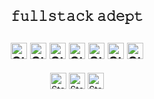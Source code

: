 <div align="center"><h2>𝚏𝚞𝚕𝚕𝚜𝚝𝚊𝚌𝚔 𝚊𝚍𝚎𝚙𝚝</h2>
<!-- <img height="26" alt="Static Badge" src="https://img.shields.io/badge/%3A%F0%9D%9A%9C%F0%9D%9A%9D%F0%9D%9A%8A%F0%9D%9A%8C%F0%9D%9A%94%3A%20-%20%23ef3d3a?logoColor=white&color=%23ef3d3a">
<p>: :</p> -->
</div>
<div align="center">
<h2><img height="26" alt="Static Badge" 
    src="https://img.shields.io/badge/%F0%9D%9A%99%F0%9D%9A%A2%F0%9D%9A%9D%F0%9D%9A%91%F0%9D%9A%98%F0%9D%9A%97%20-%20%23ef3d3a?logo=python&logoColor=white&labelColor=%23ef3d3a&color=black"> 
  <img height="26" alt="Static Badge" 
    src="https://img.shields.io/badge/%F0%9D%9A%8D%F0%9D%9A%93%F0%9D%9A%8A%F0%9D%9A%97%F0%9D%9A%90%F0%9D%9A%98%20-%20%23ef3d3a?logo=django&logoColor=white&labelColor=%23ef3d3a&color=black">
  <img height="26" alt="Static Badge"       
    src="https://img.shields.io/badge/%F0%9D%9A%99%F0%9D%9A%98%F0%9D%9A%9C%F0%9D%9A%9D%F0%9D%9A%90%F0%9D%9A%9B%F0%9D%9A%8E%F0%9D%9A%9C%F0%9D%9A%9A%F0%9D%9A%95%20-%20%23ef3d3a?logo=postgresql&logoColor=white&labelColor=%23ef3d3a&color=black">
  <img height="26" alt="Static Badge"   
    src="https://img.shields.io/badge/%F0%9D%9A%93%F0%9D%9A%8A%F0%9D%9A%9F%F0%9D%9A%8A%F0%9D%9A%9C%F0%9D%9A%8C%F0%9D%9A%9B%F0%9D%9A%92%F0%9D%9A%99%F0%9D%9A%9D%20-%20%23ef3d3a?logo=javascript&logoColor=white&labelColor=%23ef3d3a&color=black">
    <img height="26" alt="Static Badge" 
    src="https://img.shields.io/badge/%F0%9D%9A%91%F0%9D%9A%9D%F0%9D%9A%96%F0%9D%9A%95%20-%20%23ef3d3a?logo=html5&logoColor=white&labelColor=%23ef3d3a&color=black">
  <img height="26" alt="Static Badge" 
    src="https://img.shields.io/badge/%F0%9D%9A%8C%F0%9D%9A%9C%F0%9D%9A%9C%20-%20%23ef3d3a?logo=css3&logoColor=white&labelColor=%23ef3d3a&color=black">
  <img height="26" alt="Static Badge" 
    src="https://img.shields.io/badge/%F0%9D%9A%90%F0%9D%9A%92%F0%9D%9A%9D%20-%20%23ef3d3a?logo=git&logoColor=white&labelColor=%23ef3d3a&color=black">
</h2>
<img height="26" alt="Static Badge" src="https://img.shields.io/badge/%F0%9D%9A%8C%F0%9D%9A%98%F0%9D%9A%97%F0%9D%9A%9D%F0%9D%9A%8A%F0%9D%9A%8C%F0%9D%9A%9D%F0%9D%9A%9C%3A%20-%20%23ef3d3a?logoColor=white&color=%23ef3d3a">
<!-- <p>: :</p> -->
  <a href="https://t.me/nfxdexwxy"><img height="26" alt="Static Badge" src="https://img.shields.io/badge/%40%F0%9D%9A%97%F0%9D%9A%8F%F0%9D%9A%A1%F0%9D%9A%8D%F0%9D%9A%8E%F0%9D%9A%A1%F0%9D%9A%A0%F0%9D%9A%A1%F0%9D%9A%A2%20-%20%23ef3d3a?logo=telegram&logoColor=white&labelColor=%23ef3d3a&color=black&link=https%3A%2F%2Ft.me%2Fnfxdexwxy"></a>
  <a href="mailto:nfxdexwxy@gmail.com"><img height="26" alt="Static Badge" src="https://img.shields.io/badge/%F0%9D%9A%97%F0%9D%9A%8F%F0%9D%9A%A1%F0%9D%9A%8D%F0%9D%9A%8E%F0%9D%9A%A1%F0%9D%9A%A0%F0%9D%9A%A1%F0%9D%9A%A2%40%F0%9D%9A%90%F0%9D%9A%96%F0%9D%9A%8A%F0%9D%9A%92%F0%9D%9A%95.%F0%9D%9A%8C%F0%9D%9A%98%F0%9D%9A%96%20-%20%23ef3d3a?logo=gmail&logoColor=white&labelColor=%23ef3d3a&color=black&link=nfxdexwxy%40gmail.com"></a>
</div>
<!-- <hr \> -->
